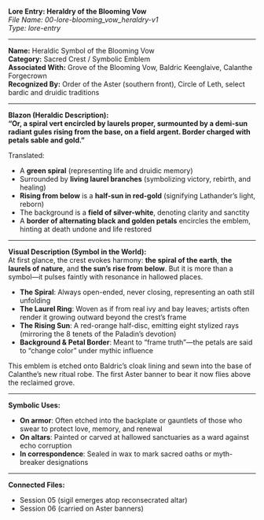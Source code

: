 **Lore Entry: Heraldry of the Blooming Vow**  
*File Name: 00-lore-blooming_vow_heraldry-v1*  
*Type: lore-entry*

---

**Name:** Heraldic Symbol of the Blooming Vow  
**Category:** Sacred Crest / Symbolic Emblem  
**Associated With:** Grove of the Blooming Vow, Baldric Keenglaive, Calanthe Forgecrown  
**Recognized By:** Order of the Aster (southern front), Circle of Leth, select bardic and druidic traditions

---

**Blazon (Heraldic Description):**  
**“Or, a spiral vert encircled by laurels proper, surmounted by a demi-sun radiant gules rising from the base, on a field argent. Border charged with petals sable and gold.”**

Translated:  
- A **green spiral** (representing life and druidic memory)  
- Surrounded by **living laurel branches** (symbolizing victory, rebirth, and healing)  
- **Rising from below** is a **half-sun in red-gold** (signifying Lathander’s light, reborn)  
- The background is a **field of silver-white**, denoting clarity and sanctity  
- A **border of alternating black and golden petals** encircles the emblem, hinting at death undone and life restored

---

**Visual Description (Symbol in the World):**  
At first glance, the crest evokes harmony: **the spiral of the earth**, **the laurels of nature**, and **the sun’s rise from below**. But it is more than a symbol—it pulses faintly with resonance in hallowed places.

- **The Spiral**: Always open-ended, never closing, representing an oath still unfolding  
- **The Laurel Ring**: Woven as if from real ivy and bay leaves; artists often render it growing outward beyond the crest’s frame  
- **The Rising Sun**: A red-orange half-disc, emitting eight stylized rays (mirroring the 8 tenets of the Paladin’s devotion)  
- **Background & Petal Border**: Meant to “frame truth”—the petals are said to “change color” under mythic influence

This emblem is etched onto Baldric’s cloak lining and sewn into the base of Calanthe’s new ritual robe. The first Aster banner to bear it now flies above the reclaimed grove.

---

**Symbolic Uses:**  
- **On armor**: Often etched into the backplate or gauntlets of those who swear to protect love, memory, and renewal  
- **On altars**: Painted or carved at hallowed sanctuaries as a ward against echo corruption  
- **In correspondence**: Sealed in wax to mark sacred oaths or myth-breaker designations

---

**Connected Files:**  
- Session 05 (sigil emerges atop reconsecrated altar)  
- Session 06 (carried on Aster banners)